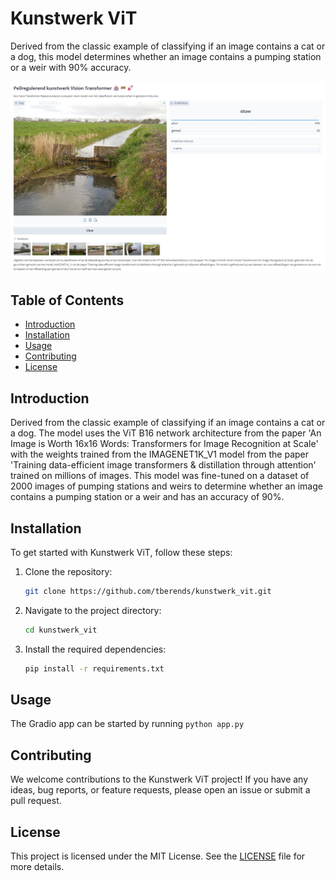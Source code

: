 # Kunstwerk ViT

Derived from the classic example of classifying if an image contains a cat or a dog, this model determines whether an image contains a pumping station or a weir with 90% accuracy.

![Gradio App](image/gradio.jpg)

## Table of Contents
- [Introduction](#introduction)
- [Installation](#installation)
- [Usage](#usage)
- [Contributing](#contributing)
- [License](#license)

## Introduction

Derived from the classic example of classifying if an image contains a cat or a dog. The model uses the ViT B16 network architecture from the paper 'An Image is Worth 16x16 Words: Transformers for Image Recognition at Scale' with the weights trained from the IMAGENET1K_V1 model from the paper 'Training data-efficient image transformers & distillation through attention' trained on millions of images. This model was fine-tuned on a dataset of 2000 images of pumping stations and weirs to determine whether an image contains a pumping station or a weir and has an accuracy of 90%.

## Installation

To get started with Kunstwerk ViT, follow these steps:

1. Clone the repository:
    ```bash
    git clone https://github.com/tberends/kunstwerk_vit.git
    ```
2. Navigate to the project directory:
    ```bash
    cd kunstwerk_vit
    ```
3. Install the required dependencies:
    ```bash
    pip install -r requirements.txt
    ```

## Usage

The Gradio app can be started by running ```python app.py```


## Contributing

We welcome contributions to the Kunstwerk ViT project! If you have any ideas, bug reports, or feature requests, please open an issue or submit a pull request.

## License

This project is licensed under the MIT License. See the [LICENSE](LICENSE) file for more details.
